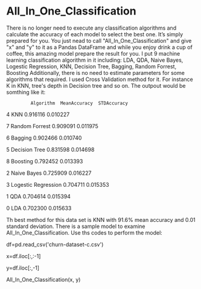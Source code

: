 # All_In_One_Classification
There is no longer need to execute any classification algorithms and calculate the accuracy of each model to select the best one.
It’s simply prepared for you. You just nead to call "All_In_One_Classification" and give "x" and "y" to it as a Pandas DataFrame
and while you enjoy drink a cup of coffee, this amazing model prepare the result for you.
I put 9 machine learning classification algorithm in it including:
LDA, QDA, Naive Bayes, Logestic Regression, KNN, Decision Tree, Bagging, Random Forrest, Boosting
Additionally, there is no need to estimate parameters for some algorithms that required. 
I used Cross Validation method for it. For instance K in KNN, tree's depth in Decision tree and so on.
The outpout would be somthing like it:

             Algorithm  MeanAccuracy  STDAccuracy             
4                  KNN      0.916116     0.010227

7       Random Forrest      0.909091     0.011975

6              Bagging      0.902466     0.010740

5        Decision Tree      0.831598     0.014698

8             Boosting      0.792452     0.013393

2          Naive Bayes      0.725909     0.016227

3  Logestic Regression      0.704711     0.015353

1                  QDA      0.704614     0.015394

0                  LDA      0.702300     0.015633

Th best method for this data set is KNN with 91.6% mean accuracy and 0.01 standard deviation.
There is a sample model to examine All_In_One_Classification.
Use ths codes to perform the model:

df=pd.read_csv('churn-dataset-c.csv')

x=df.iloc[:,:-1]

y=df.iloc[:,-1]

All_In_One_Classification(x, y)
